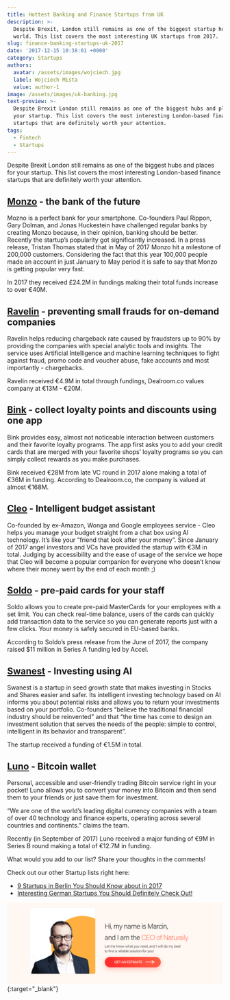 ```yaml
---
title: Hottest Banking and Finance Startups from UK
description: >-
  Despite Brexit, London still remains as one of the biggest startup hubs in the
  world. This list covers the most interesting UK startups from 2017.
slug: finance-banking-startups-uk-2017
date: '2017-12-15 10:38:01 +0000'
category: Startups
authors:
  avatar: /assets/images/wojciech.jpg
  label: Wojciech Miśta
  value: author-1
image: /assets/images/uk-banking.jpg
text-preview: >-
  Despite Brexit London still remains as one of the biggest hubs and places for
  your startup. This list covers the most interesting London-based finance
  startups that are definitely worth your attention.
tags:
  - Fintech
  - Startups
---
```




Despite Brexit London still remains as one of the biggest hubs and places for your startup. This list covers the most interesting London-based finance startups that are definitely worth your attention.


## [Monzo](https://monzo.com/) - the bank of the future

Mozno is a perfect bank for your smartphone. Co-founders Paul Rippon, Gary Dolman, and Jonas Huckestein have challenged regular banks by creating Monzo because, in their opinion, banking should be better. Recently the startup’s popularity got significantly increased. In a press release, Tristan Thomas stated that in May of 2017 Monzo hit a milestone of 200,000 customers. Considering the fact that this year 100,000 people made an account in just January to May period it is safe to say that Monzo is getting popular very fast.

In 2017 they received £24.2M in fundings making their total funds increase to over €40M.


## [Ravelin](https://www.ravelin.com/) - preventing small frauds for on-demand companies

Ravelin helps reducing chargeback rate caused by fraudsters up to 90% by providing the companies with special analytic tools and insights. The service uses Artificial Intelligence and machine learning techniques to fight against fraud, promo code and voucher abuse, fake accounts and most importantly - chargebacks.

Ravelin received €4.9M in total through fundings, Dealroom.co values company at €13M - €20M.


## [Bink](http://www.bink.com/) - collect loyalty points and discounts using one app

Bink provides easy, almost not noticeable interaction between customers and their favorite loyalty programs. The app first asks you to add your credit cards that are merged with your favorite shops’ loyalty programs so you can simply collect rewards as you make purchases.

Bink received €28M from late VC round in 2017 alone making a total of €36M in funding. According to Dealroom.co, the company is valued at almost €168M.


## [Cleo](https://meetcleo.com/) - Intelligent budget assistant

Co-founded by ex-Amazon, Wonga and Google employees service - Cleo helps you manage your budget straight from a chat box using AI technology. It’s like your “friend that look after your money”. Since January of 2017 angel investors and VCs have provided the startup with €3M in total. Judging by accessibility and the ease of usage of the service we hope that Cleo will become a popular companion for everyone who doesn’t know where their money went by the end of each month ;)


## [Soldo](https://business.soldo.com/en-eu/b/business/) - pre-paid cards for your staff

Soldo allows you to create pre-paid MasterCards for your employees with a set limit. You can check real-time balance, users of the cards can quickly add transaction data to the service so you can generate reports just with a few clicks. Your money is safely secured in EU-based banks.

According to Soldo’s press release from the June of 2017, the company raised $11 million in Series A funding led by Accel.


## [Swanest](https://swanest.com/) - Investing using AI

Swanest is a startup in seed growth state that makes investing in Stocks and Shares easier and safer. Its intelligent investing technology based on AI informs you about potential risks and allows you to return your investments based on your portfolio. Co-founders “believe the traditional financial industry should be reinvented” and that “the time has come to design an investment solution that serves the needs of the people: simple to control, intelligent in its behavior and transparent”.

The startup received a funding of €1.5M in total.


## [Luno](https://www.luno.com/) - Bitcoin wallet

Personal, accessible and user-friendly trading Bitcoin service right in your pocket! Luno allows you to convert your money into Bitcoin and then send them to your friends or just save them for investment.

“We are one of the world’s leading digital currency companies with a team of over 40 technology and finance experts, operating across several countries and continents.” claims the team.

Recently (in September of 2017) Luno received a major funding of €9M in Series B round making a total of €12.7M in funding.


What would you add to our list? Share your thoughts in the comments!

Check out our other Startup lists right here:
- [9 Startups in Berlin You Should Know about in 2017](http://naturaily.com/blog/post/9-startups-in-berlin-you-should-know-about-in-2017)
- [Interesting German Startups You Should Definitely Check Out!](http://naturaily.com/blog/post/interesting-german-startups-you-should-definitely-check-out)

[![Get an estimate](/assets/images/cta_estimation_1600.png)](https://naturaily.com/get-an-estimate){:target="_blank"}
